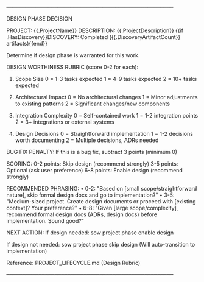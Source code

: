 ━━━━━━━━━━━━━━━━━━━━━━━━━━━━━━━━━━━━━━━━━━━━━━━━━━━━

DESIGN PHASE DECISION

PROJECT: {{.ProjectName}}
DESCRIPTION: {{.ProjectDescription}}
{{if .HasDiscovery}}DISCOVERY: Completed ({{.DiscoveryArtifactCount}} artifacts){{end}}

Determine if design phase is warranted for this work.

DESIGN WORTHINESS RUBRIC (score 0-2 for each):

  1. Scope Size
     0 = 1-3 tasks expected
     1 = 4-9 tasks expected
     2 = 10+ tasks expected

  2. Architectural Impact
     0 = No architectural changes
     1 = Minor adjustments to existing patterns
     2 = Significant changes/new components

  3. Integration Complexity
     0 = Self-contained work
     1 = 1-2 integration points
     2 = 3+ integrations or external systems

  4. Design Decisions
     0 = Straightforward implementation
     1 = 1-2 decisions worth documenting
     2 = Multiple decisions, ADRs needed

BUG FIX PENALTY: If this is a bug fix, subtract 3 points (minimum 0)

SCORING:
  0-2 points: Skip design (recommend strongly)
  3-5 points: Optional (ask user preference)
  6-8 points: Enable design (recommend strongly)

RECOMMENDED PHRASING:
  • 0-2: "Based on [small scope/straightforward nature], skip formal
         design docs and go to implementation?"
  • 3-5: "Medium-sized project. Create design documents or proceed
         with [existing context]? Your preference?"
  • 6-8: "Given [large scope/complexity], recommend formal design docs
         (ADRs, design docs) before implementation. Sound good?"

NEXT ACTION:
  If design needed:
    sow project phase enable design

  If design not needed:
    sow project phase skip design
    (Will auto-transition to implementation)

Reference: PROJECT_LIFECYCLE.md (Design Rubric)

━━━━━━━━━━━━━━━━━━━━━━━━━━━━━━━━━━━━━━━━━━━━━━━━━━━━
